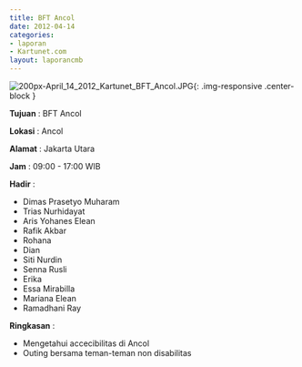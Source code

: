 ```yaml
---
title: BFT Ancol
date: 2012-04-14
categories:
- laporan
- Kartunet.com
layout: laporancmb
---
```

![200px-April_14_2012_Kartunet_BFT_Ancol.JPG](/uploads/200px-April_14_2012_Kartunet_BFT_Ancol.JPG){: .img-responsive .center-block }

**Tujuan** : BFT Ancol

**Lokasi** : Ancol

**Alamat** : Jakarta Utara

**Jam** : 09:00 - 17:00 WIB

**Hadir** : 
* Dimas Prasetyo Muharam
* Trias Nurhidayat
* Aris Yohanes Elean
* Rafik Akbar
* Rohana
* Dian
* Siti Nurdin
* Senna Rusli
* Erika
* Essa Mirabilla
* Mariana Elean
* Ramadhani Ray

**Ringkasan** : 
* Mengetahui accecibilitas di Ancol
* Outing bersama teman-teman non disabilitas
